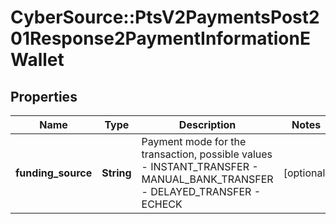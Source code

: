 # CyberSource::PtsV2PaymentsPost201Response2PaymentInformationEWallet

## Properties
Name | Type | Description | Notes
------------ | ------------- | ------------- | -------------
**funding_source** | **String** | Payment mode for the transaction, possible values - INSTANT_TRANSFER - MANUAL_BANK_TRANSFER - DELAYED_TRANSFER - ECHECK  | [optional] 


